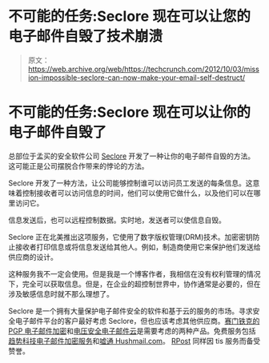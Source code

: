 # 不可能的任务:Seclore 现在可以让您的电子邮件自毁了技术崩溃

> 原文：<https://web.archive.org/web/https://techcrunch.com/2012/10/03/mission-impossible-seclore-can-now-make-your-email-self-destruct/>

# 不可能的任务:Seclore 现在可以让你的电子邮件自毁了

总部位于孟买的安全软件公司 [Seclore](https://web.archive.org/web/20221204062700/http://seclore.com/) 开发了一种让你的电子邮件自毁的方法。这可能正是公司摆脱合作带来的悖论的方法。

Seclore 开发了一种方法，让公司能够控制谁可以访问员工发送的每条信息。这意味着控制接收者可以访问信息的时间，他们可以使用它做什么，以及他们可以在哪里访问它。

信息发送后，也可以远程控制数据。实时地，发送者可以使信息自毁。

Seclore 正在北美推出这项服务，它使用了数字版权管理(DRM)技术。加密密钥防止接收者打印信息或将信息发送给其他人。例如，制造商使用它来保护他们发送给供应商的设计。

这种服务我不一定会使用。但是我是一个博客作者，我相信在没有权利管理的情况下，完全可以获取信息。但是，在企业的超控制世界中，协作通常是必要的，但在涉及敏感信息时就不那么理想了。

Seclore 是一个拥有大量保护电子邮件安全的软件和基于云的服务的市场。寻求安全电子邮件平台的客户最好考虑 Seclore，但也应该考虑其他供应商。[赛门铁克的 PGP 电子邮件加密](https://web.archive.org/web/20221204062700/http://www.symantec.com/business/universal-gateway-email)和[电压安全电子邮件云](https://web.archive.org/web/20221204062700/http://voltage.com/vsn/)是需要考虑的两种产品。免费服务包括[趋势科技电子邮件加密服务](https://web.archive.org/web/20221204062700/http://free.antivirus.com/email-encryption-service/)和[嘘通 Hushmail.com](https://web.archive.org/web/20221204062700/http://hushmail.com/)。 [RPost](https://web.archive.org/web/20221204062700/http://www.rpost.com/) 同样因 tis 服务而备受赞誉。